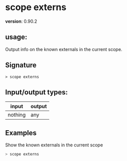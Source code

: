 # scope externs

**version**: 0.90.2

## **usage**:

Output info on the known externals in the current scope.

## Signature

`> scope externs `

## Input/output types:

| input   | output |
| ------- | ------ |
| nothing | any    |

## Examples

Show the known externals in the current scope

```bash
> scope externs
```
